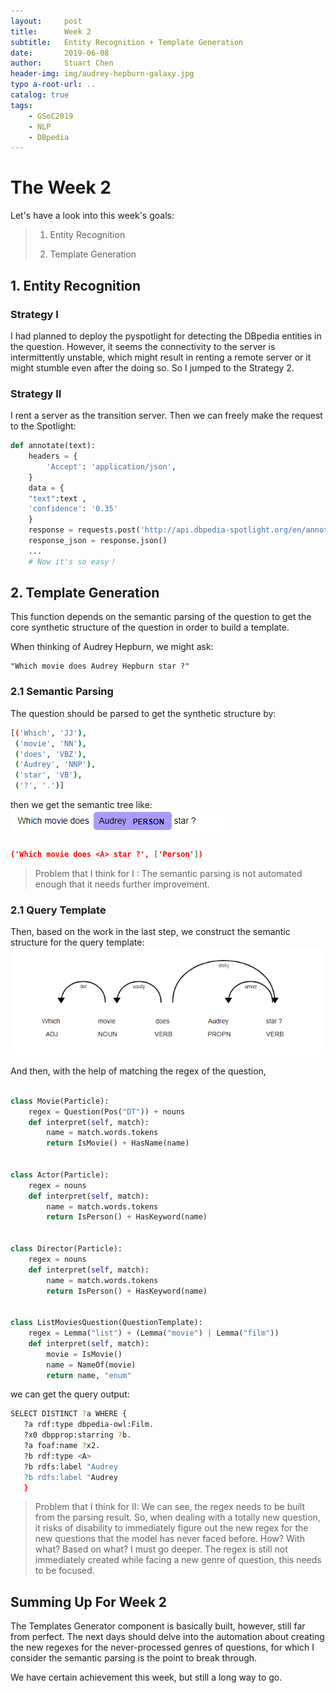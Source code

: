 ```yaml
---
layout:     post
title:      Week 2
subtitle:   Entity Recognition + Template Generation
date:       2019-06-08
author:     Stuart Chen
header-img: img/audrey-hepburn-galaxy.jpg
typo a-root-url: ..
catalog: true
tags:
    - GSoC2019
    - NLP
    - DBpedia
---
```



# The Week  2

Let's have a look into this week's goals:
>1. Entity Recognition 
>
>2. Template Generation

## 1. Entity Recognition

### Strategy I
I had planned to deploy the pyspotlight for detecting the DBpedia entities in the question.
However, it seems the connectivity to the server is intermittently unstable, which might result in renting a remote server or it might stumble even after the doing so.
So I jumped to the Strategy 2.

### Strategy II
I rent a server as the transition server.
Then we can freely make the request to the Spotlight:
```python
def annotate(text):
    headers = {
        'Accept': 'application/json',
    }
    data = {
    "text":text ,
    'confidence': '0.35'
    }
    response = requests.post('http://api.dbpedia-spotlight.org/en/annotate', headers=headers, data=data)
    response_json = response.json()
    ...
    # Now it's so easy！
```


## 2. Template Generation

This function depends on the semantic parsing of the question to get the core synthetic structure of the question in order to build a template.

When thinking of Audrey Hepburn, we might ask:

	"Which movie does Audrey Hepburn star ?"

### 2.1 Semantic Parsing 
The question should be parsed to get the synthetic structure by:
	
```bash
[('Which', 'JJ'),
 ('movie', 'NN'),
 ('does', 'VBZ'),
 ('Audrey', 'NNP'),
 ('star', 'VB'),
 ('?', '.')]
```
then we get the semantic tree like:
![](assets/Audrey_tree1.PNG)
```json
('Which movie does <A> star ?', ['Person'])
```

> Problem that I think for I :
> 		The semantic parsing is not automated enough that it needs further improvement.

### 2.1 Query Template
Then, based on the work in the last step, we construct the semantic structure for the query template:
![](assets/Audrey_tree2.PNG)

And then, with the help of matching the regex of the question, 
```python

class Movie(Particle):
    regex = Question(Pos("DT")) + nouns
    def interpret(self, match):
        name = match.words.tokens
        return IsMovie() + HasName(name)


class Actor(Particle):
    regex = nouns
    def interpret(self, match):
        name = match.words.tokens
        return IsPerson() + HasKeyword(name)


class Director(Particle):
    regex = nouns
    def interpret(self, match):
        name = match.words.tokens
        return IsPerson() + HasKeyword(name)


class ListMoviesQuestion(QuestionTemplate):
    regex = Lemma("list") + (Lemma("movie") | Lemma("film"))
    def interpret(self, match):
        movie = IsMovie()
        name = NameOf(movie)
        return name, "enum"

```
we can get the query output:
```bash
SELECT DISTINCT ?a WHERE {
   ?a rdf:type dbpedia-owl:Film.
   ?x0 dbpprop:starring ?b.
   ?a foaf:name ?x2.
   ?b rdf:type <A>
   ?b rdfs:label "Audrey
   ?b rdfs:label "Audrey
   }
```

> Problem that I think for II:
> 		We can see, the regex needs to be built from the parsing result.
> 		So, when dealing with a totally new question, it risks of disability to immediately figure 
> 		out the new regex for the new questions that the model has never faced before.
> 		How? With what? Based on what?
> 		I must go deeper.
> 		The regex is still not immediately created while facing a new genre of  question, this 
> 		needs  to be focused.

## Summing Up For Week 2

The Templates Generator component is basically built, 
however, still far from perfect.
The next days should delve into the automation about creating the new regexes for the never-processed genres of questions, for which I consider the semantic parsing is the point to break through.

We have certain achievement this week, but still a long way to go.

